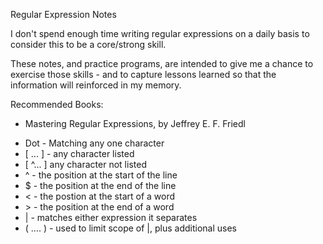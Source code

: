 Regular Expression Notes

I don't spend enough time writing regular expressions on a daily basis to consider this to be a core/strong skill. 

These notes, and practice programs, are intended to give me a chance to exercise those skills - and to capture lessons learned so that the information will reinforced in my memory.

Recommended Books:
- Mastering Regular Expressions, by Jeffrey E. F. Friedl

* Dot - Matching any one character
* [ ... ] - any character listed
* [ ^... ] any character not listed
* ^ - the position at the start of the line
* $ - the position at the end of the line
* \< - the postion at the start of a word
* \> - the position at the end of a word
* | - matches either expression it separates
* ( .... ) - used to limit scope of |, plus additional uses


